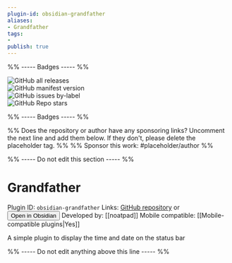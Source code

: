 ```yaml
---
plugin-id: obsidian-grandfather
aliases:
- Grandfather
tags: 
- 
publish: true
---
```


%% ----- Badges ----- %%

![GitHub all releases](https://img.shields.io/github/downloads/noatpad/obsidian-grandfather/total?color=573E7A&logo=github&style=for-the-badge)   
![GitHub manifest version](https://img.shields.io/github/manifest-json/v/noatpad/obsidian-grandfather?color=573E7A&logo=github&style=for-the-badge)   
![GitHub issues by-label](https://img.shields.io/github/issues/noatpad/obsidian-grandfather/help%20wanted?color=573E7A&logo=github&style=for-the-badge)   
![GitHub Repo stars](https://img.shields.io/github/stars/noatpad/obsidian-grandfather?color=573E7A&logo=github&style=for-the-badge)

%% ----- Badges ----- %%

%% Does the repository or author have any sponsoring links? Uncomment the next line and add them below. If they don't, please delete the placeholder tag. %%
%% Sponsor this work: #placeholder/author %%

%% ----- Do not edit this section ----- %%

# Grandfather

Plugin ID: `obsidian-grandfather`
Links: [GitHub repository](https://github.com/noatpad/obsidian-grandfather) or [<button id=HH>Open in Obsidian</button>](obsidian://goto-plugin?id=obsidian-grandfather)
Developed by: [[noatpad]]
Mobile compatible: [[Mobile-compatible plugins|Yes]]

A simple plugin to display the time and date on the status bar

%% ----- Do not edit anything above this line ----- %% 
